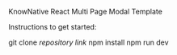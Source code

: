 KnowNative React Multi Page Modal Template

Instructions to get started:

git clone *repository link*
npm install
npm run dev

